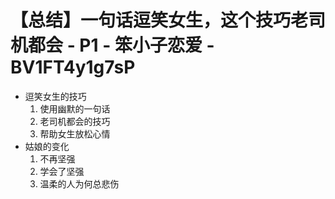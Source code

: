 # 【总结】一句话逗笑女生，这个技巧老司机都会 - P1 - 笨小子恋爱 - BV1FT4y1g7sP

-   逗笑女生的技巧
    1.  使用幽默的一句话
    2.  老司机都会的技巧
    3.  帮助女生放松心情
-   姑娘的变化
    1.  不再坚强
    2.  学会了坚强
    3.  温柔的人为何总悲伤